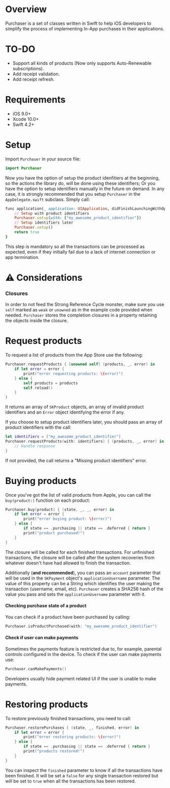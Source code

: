 Overview
==============
<!--
[![Pod Version](http://img.shields.io/cocoapods/v/Purchaser.svg?style=flat)](https://github.com/ThXou/Purchaser)
[![Pod Platform](http://img.shields.io/cocoapods/p/Purchaser.svg?style=flat)](https://github.com/ThXou/Purchaser)
[![Pod License](http://img.shields.io/cocoapods/l/Purchaser.svg?style=flat)](https://www.apache.org/licenses/LICENSE-2.0.html)-->

Purchaser is a set of classes written in Swift to help iOS developers to simplify the process of implementing In-App purchases in their applications.

TO-DO
==============

* Support all kinds of products (Now only supports Auto-Renewable subscriptions).
* Add receipt validation.
* Add receipt refresh.


Requirements
==============

* iOS 9.0+
* Xcode 10.0+
* Swift 4.2+

<!--
Install
==============
-->
<!--
### Cocoapods
-->
<!--Add this line to your podfile:-->
<!--
```ruby
pod 'Purchaser'
```
-->
Setup
==============

Import `Purchaser` in your source file:

```swift
import Purchaser
```

Now you have the option of setup the product idenfitiers at the beginning, so the actions the library do, will be done using these identifiers; Or you have the option to setup identifiers manually in the future on demand. In any case, it is strongly recommended that you setup `Purchaser` in the `AppDelegate.swift` subclass. Simply call:

```ruby
func application(_ application: UIApplication, didFinishLaunchingWithOptions launchOptions: [UIApplication.LaunchOptionsKey: Any]?) -> Bool {
    // Setup with product identifiers
    Purchaser.setup(with: ["my_awesome_product_identifier"])
    // Setup identifiers later
    Purchaser.setup()
    return true
}
```
This step is mandatory so all the transactions can be processed as expected, even if they initially fail due to a lack of internet connection or app termination.

⚠️ Considerations
==============

### Closures

In order to not feed the Strong Reference Cycle monster, make sure you use `self` marked as `weak` or `unowned` as in the example code provided when needed. `Purchaser` stores the completion closures in a property retaining the objects inside the closure.

Request products
==============

To request a list of products from the App Store use the following:

```swift
Purchaser.requestProducts { [unowned self] (products, _, error) in
    if let error = error {
        print("error requesting products: \(error)")
    } else {
        self.products = products
        self.reload()
    }
}
```

It returns an array of `SKProduct` objects, an array of invalid product identifiers and an `Error` object identifying the error if any.

If you choose to setup product identifiers later, you should pass an array of product identifiers with the call:

```swift
let identifiers = ["my_awesome_product_identifier"]
Purchaser.requestProducts(with: identifiers) { (products, _, error) in
    // Handle response
}
```
If not provided, the call returns a "Missing product identifiers" error.

Buying products
==============

Once you've got the list of valid products from Apple, you can call the `buy(product:)` function on each product:

```swift
Purchaser.buy(product) { (state, _, _, error) in
    if let error = error {
        print("error buying product: \(error)")
    } else {
        if state == .purchasing || state == .deferred { return }
        print("product purchased!")
    }
}
```
The closure will be called for each finished transactions. For unfinished transactions, the closure will be called after the system recoveries from whatever doesn't have had allowed to finish the transaction.

Additionally (**and recommended**), you can pass an `account` parameter that will be used in the `SKPayment` object's `applicationUsername` parameter. The value of this property can be a String which identifies the user making the transaction (username, email, etc). `Purchaser` creates a SHA256 hash of the value you pass and sets the `applicationUsername` parameter with it.

#### Checking purchase state of a product
You can check if a product have been purchased by calling:

```swift
Purchaser.isProductPurchased(with: "my_awesome_product_identifier")
```

#### Check if user can make payments

Sometimes the payments feature is restricted due to, for example, parental controls configured in the device. To check if the user can make payments use:

```swift
Purchaser.canMakePayments()
```

Developers usually hide payment related UI if the user is unable to make payments.

Restoring products
==============

To restore previously finished transactions, you need to call:

```swift
Purchaser.restorePurchases { (state, _, finished, error) in
    if let error = error {
        print("error restoring products: \(error)")
    } else {
        if state == .purchasing || state == .deferred { return }
        print("products restored!")
    }
}
```
You can inspect the `finished` parameter to know if all the transactions have been finished. It will be set a `false` for any single transaction restored but will be set to `true` when all the transactions has been restored.